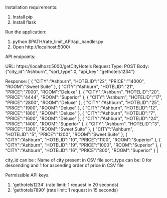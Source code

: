 Installation requirements:
1. Install pip
2. Install flask

Run the application:
1. python $PATH/rate_limit_API/api_handler.py
2. Open http://localhost:5000/

API endpoints:

URL: https://localhost:5000/getCityHotels
Request Type: POST
Body: 
	{"city_id":"Ashburn",
	"sort_type":0,
	"api_key":"gethotels1234"}

Response:
[
   {
      "CITY":"Ashburn",
      "HOTELID":"22",
      "PRICE":"14000",
      "ROOM":"Sweet Suite"
   },
   {
      "CITY":"Ashburn",
      "HOTELID":"21",
      "PRICE":"7000",
      "ROOM":"Deluxe"
   },
   {
      "CITY":"Ashburn",
      "HOTELID":"20",
      "PRICE":"4444",
      "ROOM":"Superior"
   },
   {
      "CITY":"Ashburn",
      "HOTELID":"17",
      "PRICE":"2800",
      "ROOM":"Deluxe"
   },
   {
      "CITY":"Ashburn",
      "HOTELID":"25",
      "PRICE":"1900",
      "ROOM":"Deluxe"
   },
   {
      "CITY":"Ashburn",
      "HOTELID":"12",
      "PRICE":"1800",
      "ROOM":"Deluxe"
   },
   {
      "CITY":"Ashburn",
      "HOTELID":"7",
      "PRICE":"1600",
      "ROOM":"Deluxe"
   },
   {
      "CITY":"Ashburn",
      "HOTELID":"24",
      "PRICE":"1400",
      "ROOM":"Superior"
   },
   {
      "CITY":"Ashburn",
      "HOTELID":"3",
      "PRICE":"1300",
      "ROOM":"Sweet Suite"
   },
   {
      "CITY":"Ashburn",
      "HOTELID":"5",
      "PRICE":"1200",
      "ROOM":"Sweet Suite"
   },
   {
      "CITY":"Ashburn",
      "HOTELID":"10",
      "PRICE":"1100",
      "ROOM":"Superior"
   },
   {
      "CITY":"Ashburn",
      "HOTELID":"19",
      "PRICE":"1000",
      "ROOM":"Superior"
   },
   {
      "CITY":"Ashburn",
      "HOTELID":"16",
      "PRICE":"800",
      "ROOM":"Superior"
   }
]

city_id can be : Name of city present in CSV file
sort_type can be: 0 for descending and 1 for ascending order of price in CSV file

Permissible API keys:
1. 'gethotels1234'   (rate limit: 1 request in 20 seconds)
2. 'gethotels7890'   (rate limit: 1 request in 15 seconds)
